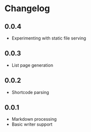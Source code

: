 # Changelog

## 0.0.4

- Experimenting with static file serving

## 0.0.3

- List page generation

## 0.0.2

- Shortcode parsing

## 0.0.1

- Markdown processing
- Basic writer support
